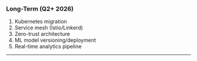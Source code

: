 ### Long-Term (Q2+ 2026)

1. Kubernetes migration
2. Service mesh (Istio/Linkerd)
3. Zero-trust architecture
4. ML model versioning/deployment
5. Real-time analytics pipeline

---
